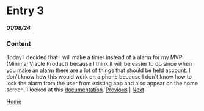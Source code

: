 # Entry 3
##### 01/08/24

### Content
Today I decided that I will make a timer instead of a alarm for my MVP (Minimal Viable Product) because I think it will be easier to do since when you make an alarm there are a lot of things that should be held account. I don't know how this would work on a phone because I don't know how to lock the alarm from the user from existing app and also appear on the home screen. I looked at this [documentation](https://developer.apple.com/documentation/eventkit/setting_an_alarm). 
[Previous](entry02.md) | [Next](entry04.md)

[Home](../README.md)

